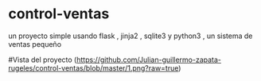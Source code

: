 # control-ventas
un proyecto simple usando flask , jinja2 , sqlite3 y python3 , un sistema de ventas pequeño

#Vista del proyecto
(https://github.com/Julian-guillermo-zapata-rugeles/control-ventas/blob/master/1.png?raw=true)
